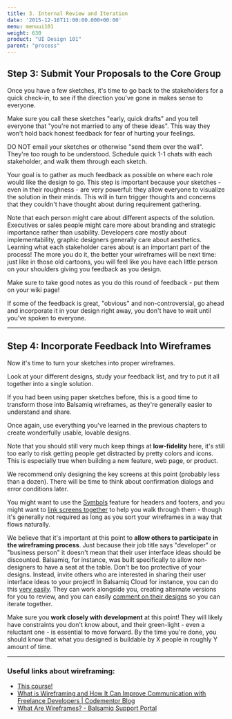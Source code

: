 ```yaml
---
title: 3. Internal Review and Iteration
date: '2015-12-16T11:00:00.000+00:00'
menu: menuui101
weight: 630
product: "UI Design 101"
parent: "process"
---
```


## Step 3: Submit Your Proposals to the Core Group

Once you have a few sketches, it's time to go back to the stakeholders for a quick check-in, to see if the direction you've gone in makes sense to everyone.

Make sure you call these sketches "early, quick drafts" and you tell everyone that "you're not married to any of these ideas". This way they won't hold back honest feedback for fear of hurting your feelings.

DO NOT email your sketches or otherwise "send them over the wall". They're too rough to be understood. Schedule quick 1-1 chats with each stakeholder, and walk them through each sketch.

Your goal is to gather as much feedback as possible on where each role would like the design to go. This step is important because your sketches - even in their roughness - are very powerful: they allow everyone to visualize the solution in their minds. This will in turn trigger thoughts and concerns that they couldn't have thought about during requirement gathering.

Note that each person might care about different aspects of the solution. Executives or sales people might care more about branding and strategic importance rather than usability. Developers care mostly about implementability, graphic designers generally care about aesthetics. Learning what each stakeholder cares about is an important part of the process! The more you do it, the better your wireframes will be next time: just like in those old cartoons, you will feel like you have each little person on your shoulders giving you feedback as you design. 

Make sure to take good notes as you do this round of feedback - put them on your wiki page!

If some of the feedback is great, "obvious" and non-controversial, go ahead and incorporate it in your design right away, you don't have to wait until you've spoken to everyone.

---

## Step 4: Incorporate Feedback Into Wireframes

Now it's time to turn your sketches into proper wireframes.

Look at your different designs, study your feedback list, and try to put it all together into a single solution.

If you had been using paper sketches before, this is a good time to transform those into Balsamiq wireframes, as they're generally easier to understand and share.

Once again, use everything you've learned in the previous chapters to create wonderfully usable, lovable designs.

Note that you should still very much keep things at **low-fidelity** here, it's still too early to risk getting people get distracted by pretty colors and icons. This is especially true when building a new feature, web page, or product.

We recommend only designing the key screens at this point (probably less than a dozen). There will be time to think about confirmation dialogs and error conditions later.

You might want to use the [Symbols](https://docs.balsamiq.com/cloud/symbols/) feature for headers and footers, and you might want to [link screens together](https://docs.balsamiq.com/cloud/linking/) to help you walk through them - though it's generally not required as long as you sort your wireframes in a way that flows naturally.

We believe that it's important at this point to **allow others to participate in the wireframing process**. Just because their job title says "developer" or "business person" it doesn't mean that their user interface ideas should be discounted. Balsamiq, for instance, was built specifically to allow non-designers to have a seat at the table. Don't be too  protective of your designs. Instead, invite others who are interested in sharing their user interface ideas to your project! In Balsamiq Cloud for instance, you can do this [very easily](https://docs.balsamiq.com/cloud/sharing/). They can work alongside you, creating alternate versions for you to review, and you can easily [comment on their designs](https://docs.balsamiq.com/cloud/sharing/#reviewing-and-commenting) so you can iterate together.

Make sure you **work closely with development** at this point! They will likely have constraints you don't know about, and their green-light - even a reluctant one - is essential to move forward. By the time you're done, you should know that what you designed is buildable by X people in roughly Y amount of time.

- - -

### Useful links about wireframing:

*   [This course!](/ui101/) 
*   [What is Wireframing and How It Can Improve Communication with Freelance Developers | Codementor Blog](https://www.codementor.io/blog/what-is-wireframing-2cs7dp0k6y)
*   [What Are Wireframes? - Balsamiq Support Portal](https://support.balsamiq.com/resources/whatarewireframes/)





  

